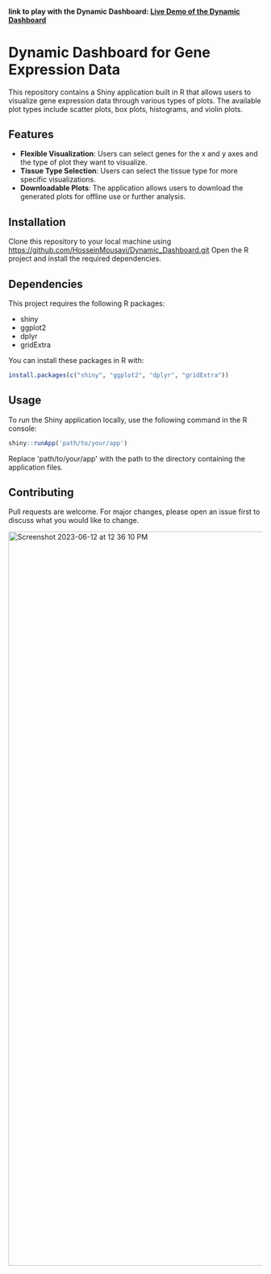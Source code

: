#### link to play with the Dynamic Dashboard: [Live Demo of the Dynamic Dashboard](https://hosseinmousavi.shinyapps.io/dashboard/)

# Dynamic Dashboard for Gene Expression Data

This repository contains a Shiny application built in R that allows users to visualize gene expression data through various types of plots. The available plot types include scatter plots, box plots, histograms, and violin plots.

## Features
- **Flexible Visualization**: Users can select genes for the x and y axes and the type of plot they want to visualize.
- **Tissue Type Selection**: Users can select the tissue type for more specific visualizations.
- **Downloadable Plots**: The application allows users to download the generated plots for offline use or further analysis.

## Installation
Clone this repository to your local machine using https://github.com/HosseinMousavi/Dynamic_Dashboard.git
Open the R project and install the required dependencies.

## Dependencies
This project requires the following R packages:

- shiny
- ggplot2
- dplyr
- gridExtra

You can install these packages in R with:

```r
install.packages(c("shiny", "ggplot2", "dplyr", "gridExtra"))
```

## Usage
To run the Shiny application locally, use the following command in the R console:

```r
shiny::runApp('path/to/your/app')
```
Replace 'path/to/your/app' with the path to the directory containing the application files.

## Contributing
Pull requests are welcome. For major changes, please open an issue first to discuss what you would like to change.


<img width="1456" alt="Screenshot 2023-06-12 at 12 36 10 PM" src="https://github.com/HosseinMousavi/Dynamic_Dashboard/assets/61721826/295a60dd-b4c5-4065-bf3d-096789096d72">
